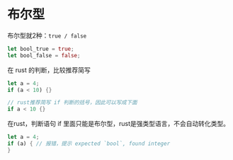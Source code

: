 # 布尔型

布尔型就2种：`true / false`

```rust
let bool_true = true;
let bool_false = false;
```

在 rust 的判断，比较推荐简写

```rust
let a = 4;
if (a < 10) {}

// rust推荐简写 if 判断的括号，因此可以写成下面
if a < 10 {}
```



在rust，判断语句 if 里面只能是布尔型，rust是强类型语言，不会自动转化类型。

```rust
let a = 4;
if (a) { // 报错，提示 expected `bool`, found integer
}
```

